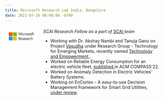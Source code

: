 ```yaml
---
title: Microsoft Research Lab India, Bangalore 
date: 2021-07-26 00:00:00 -0700
---
```

<style type="text/css"> 
.iconmsrscai {
 margin-left:0%;
float:left; 
height:45px;
width:100px;	
} 
.container2 {
	width:100%;
	height:auto;
	padding:1%;
}  
.emphasized { font-style: italic; }
</style>



<div class='container2'>
  <div>
    <img src="../images/ms_logo_cam.png" class='iconmsrscai'>
  </div>	
  <div style='margin-left:120px;'>
    <span class="emphasized">SCAI Research Fellow as a part of <a href = "https://www.microsoft.com/en-us/research/collaboration/scai/"> SCAI </a> team</span>
    <ul>
      <li> Working with Dr. Akshay Nambi and Tanuja Ganu on Project <a href = "https://www.microsoft.com/en-us/research/project/vasudha/">Vasudha</a> under Research Group - Technology for Emerging Markets, recently named <a href ="https://www.microsoft.com/en-us/research/theme/technology-and-empowerment/"> Technology and Empowerment </a>.
      <li> Worked on Reliable Energy Consumption for an electric vehicle fleet, <a href = "https://dl.acm.org/doi/10.1145/3530190.3534803"> published </a> in ACM COMPASS'22.
      <li> Worked on Anomaly Detection in Electric Vehicles' Battery Systems.
      <li> Working on EnCortex - A easy-to-use Decision Management Framework for Smart Grid Utilities, <a href = "../publications/EnCortex-A-General-Extensible-and-Scalable-Framework-for-Decision-Management-in-New-age-Energy-Systems">under review</a>. 
